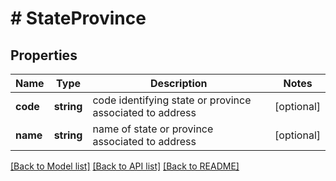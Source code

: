 # # StateProvince

## Properties

Name | Type | Description | Notes
------------ | ------------- | ------------- | -------------
**code** | **string** | code identifying state or province associated to address | [optional] 
**name** | **string** | name of state or province associated to address | [optional] 

[[Back to Model list]](../../README.md#documentation-for-models) [[Back to API list]](../../README.md#documentation-for-api-endpoints) [[Back to README]](../../README.md)


